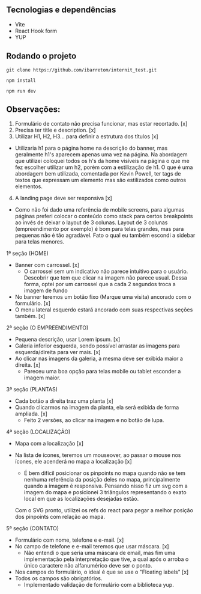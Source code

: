 ## Tecnologias e dependências

- Vite
- React Hook form
- YUP

## Rodando o projeto

```
git clone https://github.com/ibarretom/internit_test.git
```

```
npm install
```

```
npm run dev
```

## Observações:

1. Formulário de contato não precisa funcionar, mas estar recortado. [x]
2. Precisa ter title e description. [x]
3. Utilizar H1, H2, H3... para definir a estrutura dos títulos [x]

- Utilizaria h1 para o página home na descrição do banner, mas geralmente h1's aparecem apenas uma vez na página. Na abordagem que utilizei coloquei todos os h's da home visíveis na página o que me fez escolher utilizar um h2, porém com a estilização de h1. O que é uma abordagem bem utilizada, comentada por Kevin Powell, ter tags de textos que expressam um elemento mas são estilizados como outros elementos.

4. A landing page deve ser responsiva [x]

- Como não foi dado uma referência de mobile screens, para algumas páginas preferi colocar o conteúdo como stack para certos breakpoints ao invés de deixar o layout de 3 colunas. Layout de 3 colunas (empreendimento por exemplo) é bom para telas grandes, mas para pequenas não é tão agradável. Fato o qual eu também escondi a sidebar para telas menores.

1ª seção (HOME)

- Banner com carrossel. [x]
  - O carrossel sem um indicativo não parece intuitivo para o usuário. Descobrir que tem que clicar na imagem não parece usual. Dessa forma, optei por um carrossel que a cada 2 segundos troca a imagem de fundo
- No banner teremos um botão fixo (Marque uma visita) ancorado com o formulário. [x]
- O menu lateral esquerdo estará ancorado com suas respectivas seções também. [x]

2ª seção (O EMPREENDIMENTO)

- Pequena descrição, usar Lorem ipsum. [x]
- Galeria inferior esquerda, sendo possível arrastar as imagens para esquerda/direita para ver mais. [x]
- Ao clicar nas imagens da galeria, a mesma deve ser exibida maior a direita. [x]
  - Pareceu uma boa opção para telas mobile ou tablet esconder a imagem maior.

3ª seção (PLANTAS)

- Cada botão a direita traz uma planta [x]
- Quando clicarmos na imagem da planta, ela será exibida de forma ampliada. [x]
  - Feito 2 versões, ao clicar na imagem e no botão de lupa.

4ª seção (LOCALIZAÇÃO)

- Mapa com a localização [x]
- Na lista de ícones, teremos um mouseover, ao passar o mouse nos ícones, ele acenderá no mapa a localização [x]

  - É bem difícil posicionar os pinpoints no mapa quando não se tem nenhuma referência da posição deles no mapa, principalmente quando a imagem é responsiva. Pensando nisso fiz um svg com a imagem do mapa e posicionei 3 triângulos representando o exato local em que as localizações desejadas estão.

  Com o SVG pronto, utilizei os refs do react para pegar a melhor posição dos pinpoints com relação ao mapa.

5ª seção (CONTATO)

- Formulário com nome, telefone e e-mail. [x]
- No campo de telefone e e-mail teremos que usar máscara. [x]
  - Não entendi o que seria uma máscara de email, mas fim uma implementação pela interpretação que tive, a qual após o arroba o único caractere não alfanumérico deve ser o ponto.
- Nos campos do formulário, o ideal é que se use o "Floating labels" [x]
- Todos os campos são obrigatórios.
  - Implementado validação de formulário com a biblioteca yup.
